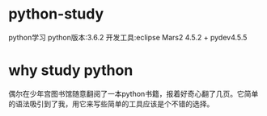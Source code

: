 # python-study
python学习
python版本:3.6.2
开发工具:eclipse Mars2 4.5.2 + pydev4.5.5
# why study python
偶尔在少年宫图书馆随意翻阅了一本python书籍，报着好奇心翻了几页。它简单的语法吸引到了我，用它来写些简单的工具应该是个不错的选择。
